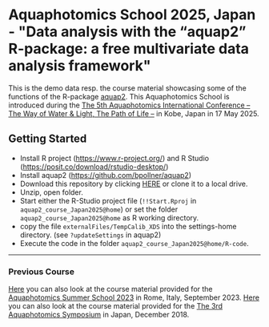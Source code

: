 # Aquaphotomics School 2025, Japan - "Data analysis with the “aquap2” R-package: a free multivariate data analysis framework"

This is the demo data resp. the course material showcasing some of the functions of the R-package [aquap2](https://github.com/bpollner/aquap2).
This Aquaphotomics School is introduced during the [The 5th Aquaphotomics International Conference – The Way of Water & Light, The Path of Life –](https://www.aquaphotomics.com/conference/) in Kobe, Japan in 17 May 2025.

## Getting Started
* Install R project (https://www.r-project.org/) and R Studio (https://posit.co/download/rstudio-desktop/)
* Install aquap2 (https://github.com/bpollner/aquap2)
* Download this repository by clicking [HERE](https://github.com/zoltankovacs/aquap2_course_Japan2025/archive/refs/heads/main.zip) or clone it to a local drive.
* Unzip, open folder.
* Start either the R-Studio project file (`!!Start.Rproj` in `aquap2_course_Japan2025@home`) or set the folder `aquap2_course_Japan2025@home` as R working directory. 
* copy the file `externalFiles/TempCalib_XDS` into the settings-home directory. (see `?updateSettings` in aquap2) 
* Execute the code in the folder `aquap2_course_Japan2025@home/R-code`.

---

### Previous Course
[Here](https://github.com/bpollner/aquap2_courseMaterial) you can also look at the course material provided for the [Aquaphotomics Summer School 2023](https://www.3aec.sisnir.org/) in Rome, Italy, September 2023.
[Here](https://github.com/bpollner/aquap2_courseMaterial) you can also look at the course material provided for the [The 3rd Aquaphotomics Symposium](http://conference.aquaphotomics.com/) in Japan, December 2018.
